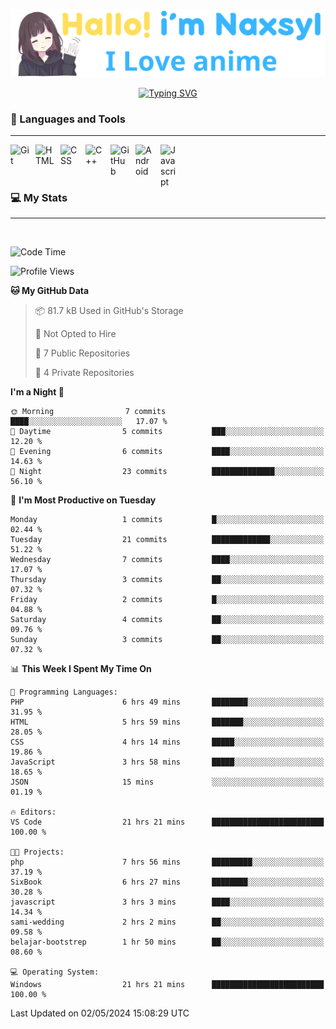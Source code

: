 <p align="center"><a href="https://github.com/Naxsyl"><img width=580px alt="Hello, I'm Naxsyl. I Love Anime" src="img/banner.png" /></a></p>

<p align="center">
<a href="https://git.io/typing-svg"><img src="https://readme-typing-svg.herokuapp.com?font=Fira+Code&weight=600&size=22&pause=1000&center=true&vCenter=true&random=false&width=435&lines=Newbie+Programmer;Back-end+web+and+app+developer;Learn+Something+Interesting" alt="Typing SVG" /></a>
</p>

### 🧰 Languages and Tools

---

<img align="left" alt="Git" width="30px" style="padding-right:10px;" src="https://cdn.jsdelivr.net/gh/devicons/devicon/icons/git/git-original.svg" />
<img align="left" alt="HTML" width="30px" style="padding-right:10px;" src="https://cdn.jsdelivr.net/gh/devicons/devicon/icons/html5/html5-plain.svg" />
<img align="left" alt="CSS" width="30px" style="padding-right:10px;" src="https://cdn.jsdelivr.net/gh/devicons/devicon/icons/css3/css3-plain.svg" />
<img align="left" alt="C++" width="30px" style="padding-right:10px;" src="https://cdn.jsdelivr.net/gh/devicons/devicon/icons/cplusplus/cplusplus-line.svg" />
<img align="left" alt="GitHub" width="30px" style="padding-right:10px;" src="https://cdn.jsdelivr.net/gh/devicons/devicon/icons/github/github-original.svg" />
<img align="left" alt="Android" width="30px" style="padding-right:10px;" src="https://cdn.jsdelivr.net/gh/devicons/devicon/icons/android/android-plain.svg" />
<img align="left" alt="Javascript" width="30px" style="padding-right:10px;" src="https://cdn.jsdelivr.net/gh/devicons/devicon@latest/icons/javascript/javascript-original.svg" />
<br>
<br>
<br>


### 💻 My Stats

---

<br>

<!--START_SECTION:waka-->
![Code Time](http://img.shields.io/badge/Code%20Time-45%20hrs%206%20mins-blue)

![Profile Views](http://img.shields.io/badge/Profile%20Views-32-blue)

**🐱 My GitHub Data** 

> 📦 81.7 kB Used in GitHub's Storage 
 > 
> 🚫 Not Opted to Hire
 > 
> 📜 7 Public Repositories 
 > 
> 🔑 4 Private Repositories 
 > 
**I'm a Night 🦉** 

```text
🌞 Morning                7 commits           ████░░░░░░░░░░░░░░░░░░░░░   17.07 % 
🌆 Daytime                5 commits           ███░░░░░░░░░░░░░░░░░░░░░░   12.20 % 
🌃 Evening                6 commits           ████░░░░░░░░░░░░░░░░░░░░░   14.63 % 
🌙 Night                  23 commits          ██████████████░░░░░░░░░░░   56.10 % 
```
📅 **I'm Most Productive on Tuesday** 

```text
Monday                   1 commits           █░░░░░░░░░░░░░░░░░░░░░░░░   02.44 % 
Tuesday                  21 commits          █████████████░░░░░░░░░░░░   51.22 % 
Wednesday                7 commits           ████░░░░░░░░░░░░░░░░░░░░░   17.07 % 
Thursday                 3 commits           ██░░░░░░░░░░░░░░░░░░░░░░░   07.32 % 
Friday                   2 commits           █░░░░░░░░░░░░░░░░░░░░░░░░   04.88 % 
Saturday                 4 commits           ██░░░░░░░░░░░░░░░░░░░░░░░   09.76 % 
Sunday                   3 commits           ██░░░░░░░░░░░░░░░░░░░░░░░   07.32 % 
```


📊 **This Week I Spent My Time On** 

```text
💬 Programming Languages: 
PHP                      6 hrs 49 mins       ████████░░░░░░░░░░░░░░░░░   31.95 % 
HTML                     5 hrs 59 mins       ███████░░░░░░░░░░░░░░░░░░   28.05 % 
CSS                      4 hrs 14 mins       █████░░░░░░░░░░░░░░░░░░░░   19.86 % 
JavaScript               3 hrs 58 mins       █████░░░░░░░░░░░░░░░░░░░░   18.65 % 
JSON                     15 mins             ░░░░░░░░░░░░░░░░░░░░░░░░░   01.19 % 

🔥 Editors: 
VS Code                  21 hrs 21 mins      █████████████████████████   100.00 % 

🐱‍💻 Projects: 
php                      7 hrs 56 mins       █████████░░░░░░░░░░░░░░░░   37.19 % 
SixBook                  6 hrs 27 mins       ████████░░░░░░░░░░░░░░░░░   30.28 % 
javascript               3 hrs 3 mins        ████░░░░░░░░░░░░░░░░░░░░░   14.34 % 
sami-wedding             2 hrs 2 mins        ██░░░░░░░░░░░░░░░░░░░░░░░   09.58 % 
belajar-bootstrep        1 hr 50 mins        ██░░░░░░░░░░░░░░░░░░░░░░░   08.60 % 

💻 Operating System: 
Windows                  21 hrs 21 mins      █████████████████████████   100.00 % 
```


 Last Updated on 02/05/2024 15:08:29 UTC
<!--END_SECTION:waka-->
